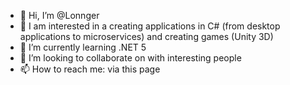 - 👋 Hi, I’m @Lonnger
- 👀 I am interested in a creating applications in C# (from desktop applications to microservices) and creating games (Unity 3D)
- 🌱 I’m currently learning .NET 5
- 💞️ I’m looking to collaborate on with interesting people
- 📫 How to reach me: via this page

<!---
Lonnger/Lonnger is a ✨ special ✨ repository because its `README.md` (this file) appears on your GitHub profile.
You can click the Preview link to take a look at your changes.
--->
